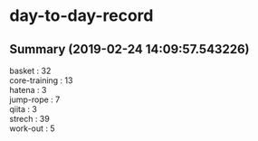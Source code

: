 # day-to-day-record  
## Summary  (2019-02-24 14:09:57.543226)  
basket : 32  
core-training : 13  
hatena : 3  
jump-rope : 7  
qiita : 3  
strech : 39  
work-out : 5  
